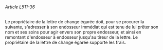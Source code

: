 ###### Article L511-36

Le propriétaire de la lettre de change égarée doit, pour se procurer la suivante, s'adresser à son endosseur immédiat qui est tenu de lui prêter son nom et ses soins pour agir envers son propre endosseur, et ainsi en remontant d'endosseur à endosseur jusqu'au tireur de la lettre. Le propriétaire de la lettre de change égarée supporte les frais.

